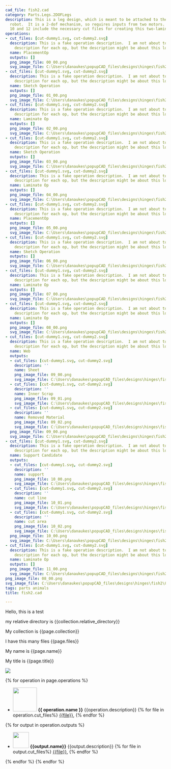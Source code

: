 ```yaml
---
cad_file: fish2.cad
category: Parts.Legs.2DOFLegs
description: This is a leg design, which is meant to be attached to the body of a
  robot.  It is a 2-dof mechanism, so requires inputs from two motors.  Operation
  10 and 12 include the necessary cut files for creating this two-laminate device.
operations:
- cut_files: [cut-dummy1.svg, cut-dummy2.svg]
  description: This is a fake operation description.  I am not about to make a separate
    description for each op, but the description might be about this long.
  name: PlacementOp
  outputs: []
  png_image_file: 00_00.png
  svg_image_file: C:\Users\danaukes\popupCAD_files\designs\hinges\fish2\00_00.svg
- cut_files: [cut-dummy1.svg, cut-dummy2.svg]
  description: This is a fake operation description.  I am not about to make a separate
    description for each op, but the description might be about this long.
  name: Sketch Operation
  outputs: []
  png_image_file: 01_00.png
  svg_image_file: C:\Users\danaukes\popupCAD_files\designs\hinges\fish2\01_00.svg
- cut_files: [cut-dummy1.svg, cut-dummy2.svg]
  description: This is a fake operation description.  I am not about to make a separate
    description for each op, but the description might be about this long.
  name: Laminate Op
  outputs: []
  png_image_file: 02_00.png
  svg_image_file: C:\Users\danaukes\popupCAD_files\designs\hinges\fish2\02_00.svg
- cut_files: [cut-dummy1.svg, cut-dummy2.svg]
  description: This is a fake operation description.  I am not about to make a separate
    description for each op, but the description might be about this long.
  name: Sketch Operation
  outputs: []
  png_image_file: 03_00.png
  svg_image_file: C:\Users\danaukes\popupCAD_files\designs\hinges\fish2\03_00.svg
- cut_files: [cut-dummy1.svg, cut-dummy2.svg]
  description: This is a fake operation description.  I am not about to make a separate
    description for each op, but the description might be about this long.
  name: Laminate Op
  outputs: []
  png_image_file: 04_00.png
  svg_image_file: C:\Users\danaukes\popupCAD_files\designs\hinges\fish2\04_00.svg
- cut_files: [cut-dummy1.svg, cut-dummy2.svg]
  description: This is a fake operation description.  I am not about to make a separate
    description for each op, but the description might be about this long.
  name: PlacementOp
  outputs: []
  png_image_file: 05_00.png
  svg_image_file: C:\Users\danaukes\popupCAD_files\designs\hinges\fish2\05_00.svg
- cut_files: [cut-dummy1.svg, cut-dummy2.svg]
  description: This is a fake operation description.  I am not about to make a separate
    description for each op, but the description might be about this long.
  name: Sketch Operation
  outputs: []
  png_image_file: 06_00.png
  svg_image_file: C:\Users\danaukes\popupCAD_files\designs\hinges\fish2\06_00.svg
- cut_files: [cut-dummy1.svg, cut-dummy2.svg]
  description: This is a fake operation description.  I am not about to make a separate
    description for each op, but the description might be about this long.
  name: Laminate Op
  outputs: []
  png_image_file: 07_00.png
  svg_image_file: C:\Users\danaukes\popupCAD_files\designs\hinges\fish2\07_00.svg
- cut_files: [cut-dummy1.svg, cut-dummy2.svg]
  description: This is a fake operation description.  I am not about to make a separate
    description for each op, but the description might be about this long.
  name: Laminate Op
  outputs: []
  png_image_file: 08_00.png
  svg_image_file: C:\Users\danaukes\popupCAD_files\designs\hinges\fish2\08_00.svg
- cut_files: [cut-dummy1.svg, cut-dummy2.svg]
  description: This is a fake operation description.  I am not about to make a separate
    description for each op, but the description might be about this long.
  name: Web
  outputs:
  - cut_files: [cut-dummy1.svg, cut-dummy2.svg]
    description: ''
    name: Sheet
    png_image_file: 09_00.png
    svg_image_file: C:\Users\danaukes\popupCAD_files\designs\hinges\fish2\09_00.svg
  - cut_files: [cut-dummy1.svg, cut-dummy2.svg]
    description: ''
    name: Inner Scrap
    png_image_file: 09_01.png
    svg_image_file: C:\Users\danaukes\popupCAD_files\designs\hinges\fish2\09_01.svg
  - cut_files: [cut-dummy1.svg, cut-dummy2.svg]
    description: ''
    name: Removed Material
    png_image_file: 09_02.png
    svg_image_file: C:\Users\danaukes\popupCAD_files\designs\hinges\fish2\09_02.svg
  png_image_file: 09_00.png
  svg_image_file: C:\Users\danaukes\popupCAD_files\designs\hinges\fish2\09_00.svg
- cut_files: [cut-dummy1.svg, cut-dummy2.svg]
  description: This is a fake operation description.  I am not about to make a separate
    description for each op, but the description might be about this long.
  name: Support Candidate
  outputs:
  - cut_files: [cut-dummy1.svg, cut-dummy2.svg]
    description: ''
    name: support
    png_image_file: 10_00.png
    svg_image_file: C:\Users\danaukes\popupCAD_files\designs\hinges\fish2\10_00.svg
  - cut_files: [cut-dummy1.svg, cut-dummy2.svg]
    description: ''
    name: cut line
    png_image_file: 10_01.png
    svg_image_file: C:\Users\danaukes\popupCAD_files\designs\hinges\fish2\10_01.svg
  - cut_files: [cut-dummy1.svg, cut-dummy2.svg]
    description: ''
    name: cut area
    png_image_file: 10_02.png
    svg_image_file: C:\Users\danaukes\popupCAD_files\designs\hinges\fish2\10_02.svg
  png_image_file: 10_00.png
  svg_image_file: C:\Users\danaukes\popupCAD_files\designs\hinges\fish2\10_00.svg
- cut_files: [cut-dummy1.svg, cut-dummy2.svg]
  description: This is a fake operation description.  I am not about to make a separate
    description for each op, but the description might be about this long.
  name: Laminate Op
  outputs: []
  png_image_file: 11_00.png
  svg_image_file: C:\Users\danaukes\popupCAD_files\designs\hinges\fish2\11_00.svg
png_image_file: 08_00.png
svg_image_file: C:\Users\danaukes\popupCAD_files\designs\hinges\fish2\08_00.svg
tags: parts animals
title: fish2.cad

---
```


Hello, this is a test

my relative directory is {{collection.relative_directory}}

My collection is {{page.collection}}

I have this many files {{page.files}}

My name is {{page.name}}

My title is {{page.title}}

[<img src="{{page.png_image_file}}" />]({{page.cad_file}})

{% for operation in page.operations %}

* [<img src="{{operation.png_image_file}}" height = "75px" />]({{operation.png_image_file}}) **{{ operation.name }}** {{operation.description}}
{% for file in operation.cut_files%}
[{{file}}]({{file}}),
{% endfor %}

{% for output in operation.outputs %}
  * [<img src="{{output.png_image_file}}" height = "50px" />]({{output.png_image_file}}) **{{output.name}}** {{output.description}}
{% for file in output.cut_files%}
[{{file}}]({{file}}),
{% endfor %}


{% endfor %}
{% endfor %}
